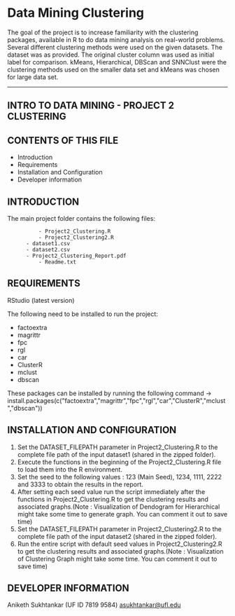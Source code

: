 # Data Mining Clustering
The goal of the project is to increase familiarity with the clustering packages, available in R to do data mining analysis on real-world problems. Several different clustering methods were used on the given datasets. The dataset was as provided. The original cluster column was used as initial label for comparison. kMeans, Hierarchical, DBScan and SNNClust were the clustering methods used on the smaller data set and kMeans was chosen for large data set.

-------------------------------------------------------
 INTRO TO DATA MINING - PROJECT 2 CLUSTERING 
-------------------------------------------------------

CONTENTS OF THIS FILE 
---------------------
    
 * Introduction
 * Requirements
 * Installation and Configuration
 * Developer information


INTRODUCTION
------------
The main project folder contains the following files:
```
          - Project2_Clustering.R
          - Project2_Clustering2.R
	  - dataset1.csv
	  - dataset2.csv
	  - Project2_Clustering_Report.pdf
          - Readme.txt
```

REQUIREMENTS
------------
RStudio (latest version)

The following need to be installed to run the project:
* factoextra
* magrittr
* fpc
* rgl
* car
* ClusterR
* mclust
* dbscan

These packages can be installed by running the following command 
-> install.packages(c("factoextra","magrittr","fpc","rgl","car","ClusterR","mclust","dbscan"))


INSTALLATION AND CONFIGURATION
------------------------------
1. Set the DATASET_FILEPATH parameter in Project2_Clustering.R to the complete file path of the input dataset1 (shared in the zipped folder).
2. Execute the functions in the beginning of the Project2_Clustering.R file to load them into the R environment.
3. Set the seed to the following values : 123 (Main Seed), 1234, 1111, 2222 and 3333 to obtain the results in the report.
4. After setting each seed value run the script immediately after the functions in Project2_Clustering.R to get the clustering results and associated graphs.(Note : Visualization of Dendogram for Hierarchical might take some time to generate graph. You can comment it out to save time)
5. Set the DATASET_FILEPATH parameter in Project2_Clustering2.R to the complete file path of the input dataset2 (shared in the zipped folder).
6. Run the entire script with default seed values in Project2_Clustering2.R to get the clustering results and associated graphs.(Note : Visualization of Clustering Graph might take some time. You can comment it out to save time)

DEVELOPER INFORMATION
---------------------

  Aniketh Sukhtankar (UF ID 7819 9584) asukhtankar@ufl.edu
